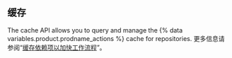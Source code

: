 ## 缓存

The cache API allows you to query and manage the {% data variables.product.prodname_actions %} cache for repositories. 更多信息请参阅“[缓存依赖项以加快工作流程](/actions/advanced-guides/caching-dependencies-to-speed-up-workflows#usage-limits-and-eviction-policy)”。